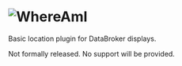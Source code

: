 # ![WhereAmI](http://www.lolcatpics.com/images/wherethe.jpg)

Basic location plugin for DataBroker displays.

Not formally released. No support will be provided.

